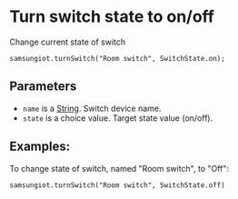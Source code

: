 # Turn switch state to on/off

Change current state of switch 

```sig
samsungiot.turnSwitch("Room switch", SwitchState.on);
```

## Parameters

* `name` is a [String](/types/string). Switch device name.
* `state` is a choice value. Target state value (on/off).

## Examples:

To change state of switch, named "Room switch", to "Off":

```blocks
samsungiot.turnSwitch("Room switch", SwitchState.off)
```
